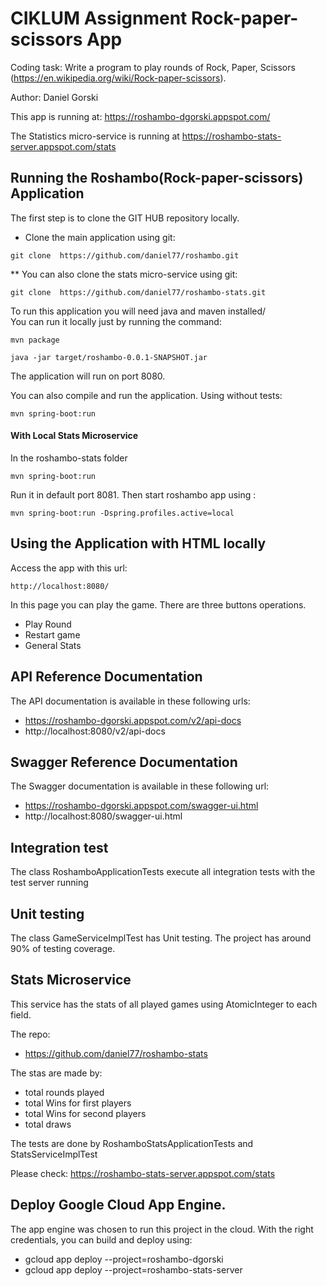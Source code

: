# CIKLUM Assignment Rock-paper-scissors App
Coding task: Write a program to play rounds of Rock, Paper, Scissors (https://en.wikipedia.org/wiki/Rock-paper-scissors).

Author: Daniel Gorski

This app is running at: https://roshambo-dgorski.appspot.com/

The Statistics micro-service is running at
        https://roshambo-stats-server.appspot.com/stats

## Running the Roshambo(Rock-paper-scissors) Application
The first step is to clone the GIT HUB repository locally.

* Clone the main application using git:
```
git clone  https://github.com/daniel77/roshambo.git
```

** You can also clone the stats micro-service using git:
```
git clone  https://github.com/daniel77/roshambo-stats.git
```

To run this application you will need java and maven installed/  
You can run it locally just by running the command:
```
mvn package
```
```
java -jar target/roshambo-0.0.1-SNAPSHOT.jar
```
The application will run on port 8080.

You can also compile and run the application.
Using without tests:
```
mvn spring-boot:run
```

#### With Local Stats Microservice
In the roshambo-stats folder 
```
mvn spring-boot:run
```
Run it in default port 8081.
Then start roshambo app using :
```
mvn spring-boot:run -Dspring.profiles.active=local
```

## Using the Application with HTML locally 
Access the app with this url:
```
http://localhost:8080/ 
```
In this page you can play the game.
There are three buttons operations.
* Play Round
* Restart game
* General Stats

## API Reference Documentation
The API documentation is available in these following urls:
* https://roshambo-dgorski.appspot.com/v2/api-docs
* http://localhost:8080/v2/api-docs

## Swagger Reference Documentation
The Swagger documentation is available in these following url:

* https://roshambo-dgorski.appspot.com/swagger-ui.html
* http://localhost:8080/swagger-ui.html

## Integration test
The class RoshamboApplicationTests execute all integration tests with the test server running

## Unit testing
The class GameServiceImplTest has Unit testing. 
The project has around 90% of testing coverage.

## Stats Microservice
This service has the stats of all played games using AtomicInteger to each field.

The repo:
* https://github.com/daniel77/roshambo-stats 

The stas are made by: 
- total rounds played
- total Wins for first players
- total Wins for second players
- total draws

The tests are done by RoshamboStatsApplicationTests and StatsServiceImplTest

Please check: https://roshambo-stats-server.appspot.com/stats

## Deploy Google Cloud App Engine.
The app engine was chosen to run this project in the cloud.
With the right credentials, you can build and deploy using:
* gcloud app deploy --project=roshambo-dgorski
* gcloud app deploy --project=roshambo-stats-server

